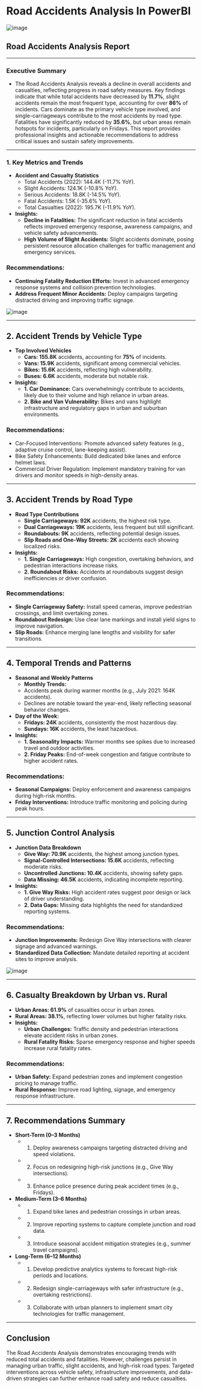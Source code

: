 # Road Accidents Analysis In PowerBI
![image](https://github.com/user-attachments/assets/58a56c18-2822-4fe2-97af-486c098b5298)

## Road Accidents Analysis Report
________________________________________
### Executive Summary
- The Road Accidents Analysis reveals a decline in overall accidents and casualties, reflecting progress in road safety measures. Key findings indicate that while total accidents have decreased by **11.7%**, slight accidents remain the most frequent type, accounting for over **86%** of incidents. Cars dominate as the primary vehicle type involved, and single-carriageways contribute to the most accidents by road type. Fatalities have significantly reduced by **35.6%**, but urban areas remain hotspots for incidents, particularly on Fridays. This report provides professional insights and actionable recommendations to address critical issues and sustain safety improvements.
________________________________________
### 1. Key Metrics and Trends
- **Accident and Casualty Statistics**
  - Total Accidents (2022): 144.4K (-11.7% YoY).
  - Slight Accidents: 124.1K (-10.8% YoY).
  - Serious Accidents: 18.8K (-14.5% YoY).
  - Fatal Accidents: 1.5K (-35.6% YoY).
  - Total Casualties (2022): 195.7K (-11.9% YoY).
- **Insights:**
  - **Decline in Fatalities:** The significant reduction in fatal accidents reflects improved emergency response, awareness campaigns, and vehicle safety advancements.
  - **High Volume of Slight Accidents:** Slight accidents dominate, posing persistent resource allocation challenges for traffic management and emergency services.
### Recommendations:
  - **Continuing Fatality Reduction Efforts:** Invest in advanced emergency response systems and collision prevention technologies.
  - **Address Frequent Minor Accidents:** Deploy campaigns targeting distracted driving and improving traffic signage.

   ![image](https://github.com/user-attachments/assets/a6696f9e-c758-4638-be27-48abab6cca84)


________________________________________
## 2. Accident Trends by Vehicle Type
- **Top Involved Vehicles**
  - **Cars: 155.8K** accidents, accounting for **75%** of incidents.
  - **Vans: 15.9K** accidents, significant among commercial vehicles.
  - **Bikes: 15.6K** accidents, reflecting high vulnerability.
  - **Buses: 6.6K** accidents, moderate but notable risk.
- **Insights:**
  - **1.	Car Dominance:** Cars overwhelmingly contribute to accidents, likely due to their volume and high reliance in urban areas.
  - **2.	Bike and Van Vulnerability:** Bikes and vans highlight infrastructure and regulatory gaps in urban and suburban environments.
### Recommendations:
  - Car-Focused Interventions: Promote advanced safety features (e.g., adaptive cruise control, lane-keeping assist).
  - Bike Safety Enhancements: Build dedicated bike lanes and enforce helmet laws.
  - Commercial Driver Regulation: Implement mandatory training for van drivers and monitor speeds in high-density areas.
________________________________________
## 3. Accident Trends by Road Type
- **Road Type Contributions**
  - **Single Carriageways: 92K** accidents, the highest risk type.
  - **Dual Carriageways: 19K** accidents, less frequent but still significant.
  - **Roundabouts: 9K** accidents, reflecting potential design issues.
  - **Slip Roads and One-Way Streets: 2K** accidents each showing localized risks.
- **Insights:**
  - **1.	Single Carriageways:** High congestion, overtaking behaviors, and pedestrian interactions increase risks.
  - **2.	Roundabout Risks:** Accidents at roundabouts suggest design inefficiencies or driver confusion.
### Recommendations:
  - **Single Carriageway Safety:** Install speed cameras, improve pedestrian crossings, and limit overtaking zones.
  - **Roundabout Redesign:** Use clear lane markings and install yield signs to improve navigation.
  - **Slip Roads:** Enhance merging lane lengths and visibility for safer transitions.
________________________________________
## 4. Temporal Trends and Patterns
- **Seasonal and Weekly Patterns**
  - **Monthly Trends:**
  - Accidents peak during warmer months (e.g., July 2021: 164K accidents).
  - Declines are notable toward the year-end, likely reflecting seasonal behavior changes.
- **Day of the Week:**
  - **Fridays: 24K** accidents, consistently the most hazardous day.
  - **Sundays: 16K** accidents, the least hazardous.
- **Insights:**
  - **1.	Seasonality Impacts:** Warmer months see spikes due to increased travel and outdoor activities.
  - **2.	Friday Peaks:** End-of-week congestion and fatigue contribute to higher accident rates.
### Recommendations:
  - **Seasonal Campaigns:** Deploy enforcement and awareness campaigns during high-risk months.
  - **Friday Interventions:** Introduce traffic monitoring and policing during peak hours.
________________________________________
## 5. Junction Control Analysis
- **Junction Data Breakdown**
  - **Give Way: 70.9K** accidents, the highest among junction types.
  - **Signal-Controlled Intersections: 15.6K** accidents, reflecting moderate risks.
  - **Uncontrolled Junctions: 10.4K** accidents, showing safety gaps.
  - **Data Missing: 46.5K** accidents, indicating incomplete reporting.
- **Insights:**
  - **1.	Give Way Risks:** High accident rates suggest poor design or lack of driver understanding.
  - **2.	Data Gaps:** Missing data highlights the need for standardized reporting systems.
### Recommendations:
  - **Junction Improvements:** Redesign Give Way intersections with clearer signage and advanced warnings.
  - **Standardized Data Collection:** Mandate detailed reporting at accident sites to improve analysis.

   ![image](https://github.com/user-attachments/assets/2b8a270a-71fd-49f9-9d0e-15c0f06ab12c)
________________________________________
## 6. Casualty Breakdown by Urban vs. Rural
  - **Urban Areas: 61.9%** of casualties occur in urban zones.
  - **Rural Areas: 38.1%**, reflecting lower volumes but higher fatality risks.
- **Insights:**
  - **Urban Challenges:** Traffic density and pedestrian interactions elevate accident risks in urban zones.
  - **Rural Fatality Risks:** Sparse emergency response and higher speeds increase rural fatality rates.
### Recommendations:
  - **Urban Safety:** Expand pedestrian zones and implement congestion pricing to manage traffic.
  - **Rural Response:** Improve road lighting, signage, and emergency response infrastructure.
________________________________________
## 7. Recommendations Summary
- **Short-Term (0–3 Months)**
  - 1.	Deploy awareness campaigns targeting distracted driving and speed violations.
  - 2.	Focus on redesigning high-risk junctions (e.g., Give Way intersections).
  - 3.	Enhance police presence during peak accident times (e.g., Fridays).
- **Medium-Term (3–6 Months)**
  - 1.	Expand bike lanes and pedestrian crossings in urban areas.
  - 2.	Improve reporting systems to capture complete junction and road data.
  - 3.	Introduce seasonal accident mitigation strategies (e.g., summer travel campaigns).
- **Long-Term (6–12 Months)**
  - 1.	Develop predictive analytics systems to forecast high-risk periods and locations.
  - 2.	Redesign single-carriageways with safer infrastructure (e.g., overtaking restrictions).
  - 3.	Collaborate with urban planners to implement smart city technologies for traffic management.
________________________________________
## Conclusion
The Road Accidents Analysis demonstrates encouraging trends with reduced total accidents and fatalities. However, challenges persist in managing urban traffic, slight accidents, and high-risk road types. Targeted interventions across vehicle safety, infrastructure improvements, and data-driven strategies can further enhance road safety and reduce casualties. 

